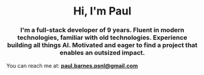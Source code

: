 <h1 align="center">Hi, I'm Paul</h1>
<h3 align="center">I'm a full-stack developer of 9 years. Fluent in modern technologies, familiar with old technologies. Experience building all things AI. Motivated and eager to find a project that enables an outsized impact.</h3>

You can reach me at: **paul.barnes.psnl@gmail.com**

